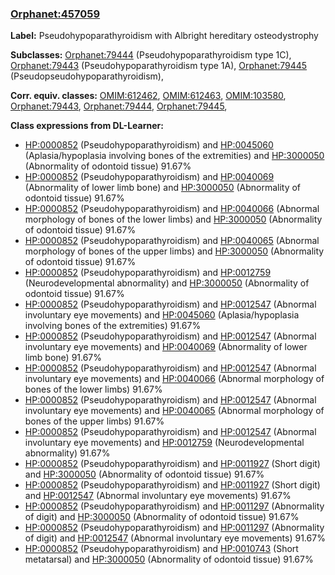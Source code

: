 
### [Orphanet:457059](http://www.orpha.net/ORDO/Orphanet_457059)
**Label:** Pseudohypoparathyroidism with Albright hereditary osteodystrophy

**Subclasses:** [Orphanet:79444](http://www.orpha.net/ORDO/Orphanet_79444) (Pseudohypoparathyroidism type 1C), [Orphanet:79443](http://www.orpha.net/ORDO/Orphanet_79443) (Pseudohypoparathyroidism type 1A), [Orphanet:79445](http://www.orpha.net/ORDO/Orphanet_79445) (Pseudopseudohypoparathyroidism), 

**Corr. equiv. classes:** [OMIM:612462](http://purl.obolibrary.org/obo/OMIM_612462), [OMIM:612463](http://purl.obolibrary.org/obo/OMIM_612463), [OMIM:103580](http://purl.obolibrary.org/obo/OMIM_103580), [Orphanet:79443](http://www.orpha.net/ORDO/Orphanet_79443), [Orphanet:79444](http://www.orpha.net/ORDO/Orphanet_79444), [Orphanet:79445](http://www.orpha.net/ORDO/Orphanet_79445), 

**Class expressions from DL-Learner:**

- [HP:0000852](http://purl.obolibrary.org/obo/HP_0000852) (Pseudohypoparathyroidism) and [HP:0045060](http://purl.obolibrary.org/obo/HP_0045060) (Aplasia/hypoplasia involving bones of the extremities) and [HP:3000050](http://purl.obolibrary.org/obo/HP_3000050) (Abnormality of odontoid tissue) 91.67%
- [HP:0000852](http://purl.obolibrary.org/obo/HP_0000852) (Pseudohypoparathyroidism) and [HP:0040069](http://purl.obolibrary.org/obo/HP_0040069) (Abnormality of lower limb bone) and [HP:3000050](http://purl.obolibrary.org/obo/HP_3000050) (Abnormality of odontoid tissue) 91.67%
- [HP:0000852](http://purl.obolibrary.org/obo/HP_0000852) (Pseudohypoparathyroidism) and [HP:0040066](http://purl.obolibrary.org/obo/HP_0040066) (Abnormal morphology of bones of the lower limbs) and [HP:3000050](http://purl.obolibrary.org/obo/HP_3000050) (Abnormality of odontoid tissue) 91.67%
- [HP:0000852](http://purl.obolibrary.org/obo/HP_0000852) (Pseudohypoparathyroidism) and [HP:0040065](http://purl.obolibrary.org/obo/HP_0040065) (Abnormal morphology of bones of the upper limbs) and [HP:3000050](http://purl.obolibrary.org/obo/HP_3000050) (Abnormality of odontoid tissue) 91.67%
- [HP:0000852](http://purl.obolibrary.org/obo/HP_0000852) (Pseudohypoparathyroidism) and [HP:0012759](http://purl.obolibrary.org/obo/HP_0012759) (Neurodevelopmental abnormality) and [HP:3000050](http://purl.obolibrary.org/obo/HP_3000050) (Abnormality of odontoid tissue) 91.67%
- [HP:0000852](http://purl.obolibrary.org/obo/HP_0000852) (Pseudohypoparathyroidism) and [HP:0012547](http://purl.obolibrary.org/obo/HP_0012547) (Abnormal involuntary eye movements) and [HP:0045060](http://purl.obolibrary.org/obo/HP_0045060) (Aplasia/hypoplasia involving bones of the extremities) 91.67%
- [HP:0000852](http://purl.obolibrary.org/obo/HP_0000852) (Pseudohypoparathyroidism) and [HP:0012547](http://purl.obolibrary.org/obo/HP_0012547) (Abnormal involuntary eye movements) and [HP:0040069](http://purl.obolibrary.org/obo/HP_0040069) (Abnormality of lower limb bone) 91.67%
- [HP:0000852](http://purl.obolibrary.org/obo/HP_0000852) (Pseudohypoparathyroidism) and [HP:0012547](http://purl.obolibrary.org/obo/HP_0012547) (Abnormal involuntary eye movements) and [HP:0040066](http://purl.obolibrary.org/obo/HP_0040066) (Abnormal morphology of bones of the lower limbs) 91.67%
- [HP:0000852](http://purl.obolibrary.org/obo/HP_0000852) (Pseudohypoparathyroidism) and [HP:0012547](http://purl.obolibrary.org/obo/HP_0012547) (Abnormal involuntary eye movements) and [HP:0040065](http://purl.obolibrary.org/obo/HP_0040065) (Abnormal morphology of bones of the upper limbs) 91.67%
- [HP:0000852](http://purl.obolibrary.org/obo/HP_0000852) (Pseudohypoparathyroidism) and [HP:0012547](http://purl.obolibrary.org/obo/HP_0012547) (Abnormal involuntary eye movements) and [HP:0012759](http://purl.obolibrary.org/obo/HP_0012759) (Neurodevelopmental abnormality) 91.67%
- [HP:0000852](http://purl.obolibrary.org/obo/HP_0000852) (Pseudohypoparathyroidism) and [HP:0011927](http://purl.obolibrary.org/obo/HP_0011927) (Short digit) and [HP:3000050](http://purl.obolibrary.org/obo/HP_3000050) (Abnormality of odontoid tissue) 91.67%
- [HP:0000852](http://purl.obolibrary.org/obo/HP_0000852) (Pseudohypoparathyroidism) and [HP:0011927](http://purl.obolibrary.org/obo/HP_0011927) (Short digit) and [HP:0012547](http://purl.obolibrary.org/obo/HP_0012547) (Abnormal involuntary eye movements) 91.67%
- [HP:0000852](http://purl.obolibrary.org/obo/HP_0000852) (Pseudohypoparathyroidism) and [HP:0011297](http://purl.obolibrary.org/obo/HP_0011297) (Abnormality of digit) and [HP:3000050](http://purl.obolibrary.org/obo/HP_3000050) (Abnormality of odontoid tissue) 91.67%
- [HP:0000852](http://purl.obolibrary.org/obo/HP_0000852) (Pseudohypoparathyroidism) and [HP:0011297](http://purl.obolibrary.org/obo/HP_0011297) (Abnormality of digit) and [HP:0012547](http://purl.obolibrary.org/obo/HP_0012547) (Abnormal involuntary eye movements) 91.67%
- [HP:0000852](http://purl.obolibrary.org/obo/HP_0000852) (Pseudohypoparathyroidism) and [HP:0010743](http://purl.obolibrary.org/obo/HP_0010743) (Short metatarsal) and [HP:3000050](http://purl.obolibrary.org/obo/HP_3000050) (Abnormality of odontoid tissue) 91.67%


